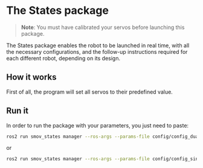 # The States package

> **Note**: You must have calibrated your servos before launching this package.

The States package enables the robot to be launched in real time, with all the necessary configurations, and the follow-up instructions required for each different robot, depending on its design.

## How it works

First of all, the program will set all servos to their predefined value.

## Run it

In order to run the package with your parameters, you just need to paste:

```bash
ros2 run smov_states manager --ros-args --params-file config/config_dual_board.yaml.example
```

or

```bash
ros2 run smov_states manager --ros-args --params-file config/config_single_board.yaml.example
```
